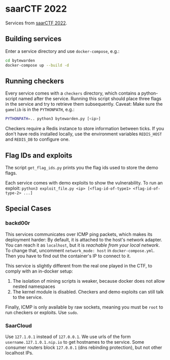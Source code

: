 # saarCTF 2022

Services from [saarCTF 2022](https://ctftime.org/event/1611).

## Building services
Enter a service directory and use `docker-compose`, e.g.:
```bash
cd bytewarden
docker-compose up --build -d
```

## Running checkers
Every service comes with a `checkers` directory, which contains a python-script named after the service.
Running this script should place three flags in the service and try to retrieve them subsequently.
Caveat: Make sure the `gamelib` is in the `PYTHONPATH`, e.g.:
```bash
PYTHONPATH=.. python3 bytewarden.py [<ip>]
```

Checkers require a Redis instance to store information between ticks. 
If you don't have redis installed locally, use the environment variables `REDIS_HOST` and `REDIS_DB` to configure one.


## Flag IDs and exploits
The script `get_flag_ids.py` prints you the flag ids used to store the demo flags.

Each service comes with demo exploits to show the vulnerability.
To run an exploit: `python3 exploit_file.py <ip> [<flag-id-of-type1> <flag-id-of-type-2> ...]`


## Special Cases
### backd00r
This services communicates over ICMP ping packets, which makes its deployment harder:
By default, it is attached to the host's network adapter. You can reach it as `localhost`, but it is *reachable from your local network*.
To change that, uncomment `network_mode: host` in `docker-compose.yml`. Then you have to find out the container's IP to connect to it.

This service is slightly different from the real one played in the CTF, to comply with an in-docker setup:
1. The isolation of mining scripts is weaker, because docker does not allow nested namespaces
2. The kernel module is disabled. Checkers and demo exploits can still talk to the service.

Finally, ICMP is only available by raw sockets, meaning you must be `root` to run checkers or exploits. Use `sudo`.


### SaarCloud
Use `127.1.0.1` instead of `127.0.0.1`. 
We use urls of the form `username.127.1.0.1.nip.io` to get hostnames to the service. 
Some consumer routers block `127.0.0.1` (dns rebinding protection), but not other localhost IPs.
